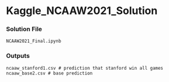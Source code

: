 # Kaggle_NCAAW2021_Solution

### Solution File
```
NCAAW2021_Final.ipynb
```
### Outputs
```
ncaaw_stanford1.csv # prediction that stanford win all games
ncaaw_base2.csv # base prediction
```
